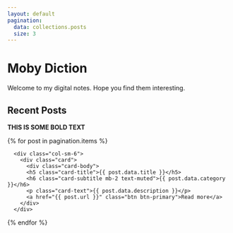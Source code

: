 ```yaml
---
layout: default
pagination:
  data: collections.posts
  size: 3
---
```

# Moby Diction
Welcome to my digital notes. Hope you find them interesting.

## Recent Posts

<b> THIS IS SOME BOLD TEXT </b>

<div class="row">

  {% for post in pagination.items %}

      <div class="col-sm-6">
        <div class="card">
          <div class="card-body">
          <h5 class="card-title">{{ post.data.title }}</h5>
          <h6 class="card-subtitle mb-2 text-muted">{{ post.data.category }}</h6>
          <p class="card-text">{{ post.data.description }}</p>
          <a href="{{ post.url }}" class="btn btn-primary">Read more</a>
        </div>
      </div>

  {% endfor %}

</div>

<!--
{% include recentposts.html %}
-->
